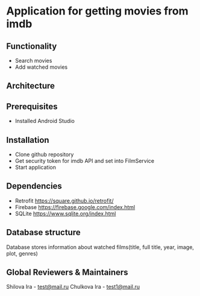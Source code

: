 # Application for getting movies from imdb
## Functionality
- Search movies
- Add watched movies
## Architecture

## Prerequisites
- Installed Android Studio
## Installation
- Clone github repository
- Get security token for imdb API and set into FilmService
- Start application
## Dependencies
- Retrofit https://square.github.io/retrofit/
- Firebase https://firebase.google.com/index.html
- SQLite https://www.sqlite.org/index.html
## Database structure
Database stores information about watched films(title, full title, year, image, plot, genres)
## Global Reviewers & Maintainers
Shilova Ira - test@mail.ru
Chulkova Ira - test1@mail.ru
